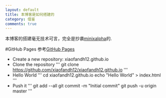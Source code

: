 ```yaml
---
layout: default
title: 本博客是如何搭建的
category: 借鉴
comments: true
---
```


本博客的搭建毫无技术可言，完全是抄袭[minixalpha](http://minixalpha.github.io)的.

#GitHub Pages
参考[GitHub Pages](https://pages.github.com)

* Create a new repository: xiaofandh12.github.io
* Clone the repository
'''
    git clone https://github.com/xiaofandh12/xiaofandh12.github.io
'''
* Hello World
'''
    cd xiaofandh12.github.io
    echo "Hello World" > index.html
'''
* Push it
'''
    git add --all
    git commit -m "Initial commit"
    git push -u origin master
'''
